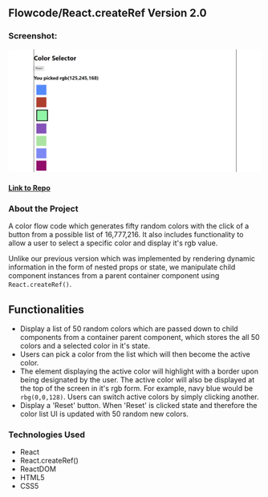 ## Flowcode/React.createRef Version 2.0

### Screenshot:
  ![Screenshot](/public/img/homepage.png/)

#### [Link to Repo](https://github.com/Arathurs/FlowCodev2.0.git/)  

### About the Project

A color flow code which generates fifty random colors with the click of a button from a possible list of 16,777,216. It also includes functionality to allow a user to select a specific color and display it's rgb value. 

Unlike our previous version which was implemented by rendering dynamic information in the form of nested props or state, we manipulate child component instances from a parent container component using `React.createRef()`.

## Functionalities

  - Display a list of 50 random colors which are passed down to child components from a container parent component, which stores the all 50 colors and a selected color in it's state.
  - Users can pick a color from the list which will then become the active color. 
  - The element displaying the active color will highlight with a border upon being designated by the user. The active color will also be displayed at the top of the screen in it's rgb form. For example, navy blue would be `rbg(0,0,128)`. Users can switch active colors by simply clicking another.
  - Display a 'Reset' button. When 'Reset' is clicked state and therefore the color list UI is updated with 50 random new colors.


### Technologies Used
- React
- React.createRef()
- ReactDOM
- HTML5
- CSS5
